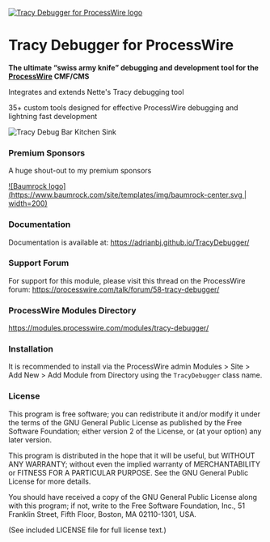 [![Tracy Debugger for ProcessWire logo](https://adrianbj.github.io/TracyDebugger/img/icon.svg)](https://adrianbj.github.io/TracyDebugger/)

# Tracy Debugger for ProcessWire

**The ultimate “swiss army knife” debugging and development tool for the [ProcessWire](https://processwire.com/) CMF/CMS**

Integrates and extends Nette's Tracy debugging tool

35+ custom tools designed for effective ProcessWire debugging and lightning fast development

![Tracy Debug Bar Kitchen Sink](https://adrianbj.github.io/TracyDebugger/img/debug-bar-kitchen-sink.png "Tracy Debug Bar")

### Premium Sponsors

A huge shout-out to my premium sponsors

[![Baumrock logo](https://www.baumrock.com/site/templates/img/baumrock-center.svg | width=200)](https://www.baumrock.com/)

### Documentation
Documentation is available at: https://adrianbj.github.io/TracyDebugger/

### Support Forum
For support for this module, please visit this thread on the ProcessWire forum: https://processwire.com/talk/forum/58-tracy-debugger/

### ProcessWire Modules Directory
https://modules.processwire.com/modules/tracy-debugger/

### Installation

It is recommended to install via the ProcessWire admin Modules > Site > Add New > Add Module from Directory using the `TracyDebugger` class name.

### License
This program is free software; you can redistribute it and/or
modify it under the terms of the GNU General Public License
as published by the Free Software Foundation; either version 2
of the License, or (at your option) any later version.

This program is distributed in the hope that it will be useful,
but WITHOUT ANY WARRANTY; without even the implied warranty of
MERCHANTABILITY or FITNESS FOR A PARTICULAR PURPOSE.  See the
GNU General Public License for more details.

You should have received a copy of the GNU General Public License
along with this program; if not, write to the Free Software
Foundation, Inc., 51 Franklin Street, Fifth Floor, Boston, MA  02110-1301, USA.

(See included LICENSE file for full license text.)
